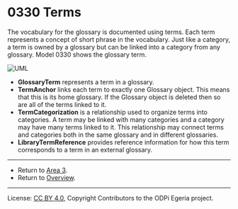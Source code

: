 <!-- SPDX-License-Identifier: CC-BY-4.0 -->
<!-- Copyright Contributors to the ODPi Egeria project. -->

# 0330 Terms

The vocabulary for the glossary is documented using terms.
Each term represents a concept of short phrase in the vocabulary.
Just like a category, a term is owned by a glossary but can be
linked into a category from any glossary.
Model 0330 shows the glossary term.

![UML](0330-Terms.png#pagewidth)

* **GlossaryTerm** represents a term in a glossary. 
* **TermAnchor** links each term to exactly one Glossary object.
This means that this is its home glossary.
If the Glossary object is deleted then so are all of the terms linked to it.
* **TermCategorization** is a relationship used to organize terms into categories.
A term may be linked with many categories and a category may have many terms linked to it.
This relationship may connect terms and categories both in the same glossary and in different glossaries.
* **LibraryTermReference** provides reference information for how this term corresponds to a term in an external glossary.

----

* Return to [Area 3](Area-3-models.md).
* Return to [Overview](.).

----
License: [CC BY 4.0](https://creativecommons.org/licenses/by/4.0/),
Copyright Contributors to the ODPi Egeria project.